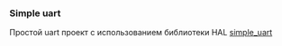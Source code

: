 ### Simple uart
Простой uart проект с использованием библиотеки HAL 
[simple_uart](/simple_uart/readme.md)